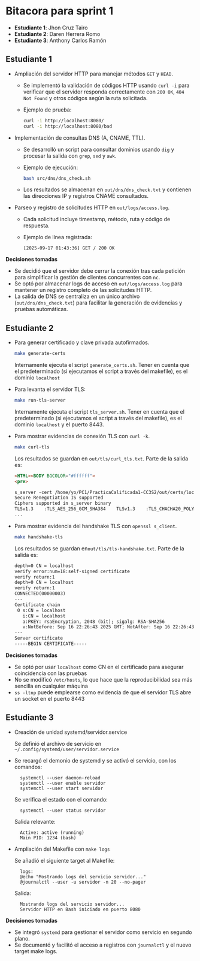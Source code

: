 # Bitacora para sprint 1

- **Estudiante 1**: Jhon Cruz Tairo
- **Estudiante 2**: Daren Herrera Romo
- **Estudiante 3**: Anthony Carlos Ramón


## Estudiante 1

- Ampliación del servidor HTTP para manejar métodos `GET` y `HEAD`.  
  - Se implementó la validación de códigos HTTP usando `curl -i` para verificar que el servidor responda correctamente con `200 OK`, `404 Not Found` y otros códigos según la ruta solicitada.  
  - Ejemplo de prueba:

    ```bash
    curl -i http://localhost:8080/
    curl -i http://localhost:8080/bad
    ```

- Implementación de consultas DNS (A, CNAME, TTL).  
  - Se desarrolló un script para consultar dominios usando `dig` y procesar la salida con `grep`, `sed` y `awk`.  
  - Ejemplo de ejecución:

    ```bash
    bash src/dns/dns_check.sh
    ```

  - Los resultados se almacenan en `out/dns/dns_check.txt` y contienen las direcciones IP y registros CNAME consultados.

- Parseo y registro de solicitudes HTTP en `out/logs/access.log`.  
  - Cada solicitud incluye timestamp, método, ruta y código de respuesta.  
  - Ejemplo de línea registrada:

    ```
    [2025-09-17 01:43:36] GET / 200 OK
    ```

**Decisiones tomadas**

- Se decidió que el servidor debe cerrar la conexión tras cada petición para simplificar la gestión de clientes concurrentes con `nc`.  
- Se optó por almacenar logs de acceso en `out/logs/access.log` para mantener un registro completo de las solicitudes HTTP.  
- La salida de DNS se centraliza en un único archivo (`out/dns/dns_check.txt`) para facilitar la generación de evidencias y pruebas automáticas.


## Estudiante 2

- Para generar  certificado y clave privada autofirmados.

	```bash
	make generate-certs
	```

	Internamente ejecuta el script `generate_certs.sh`. Tener en cuenta que el predeterminado (si ejecutamos el script a través del makefile), es el dominio `localhost`

- Para levanta el servidor TLS:

	```bash
	make run-tls-server
	```

	Internamente ejecuta el script `tls_server.sh`.  Tener en cuenta que el predeterminado (si ejecutamos el script a través del makefile), es el dominio `localhost` y el puerto 8443.

- Para mostrar evidencias de conexión TLS con `curl -k`.

	```bash
	make curl-tls
	```

	Los resultados se guardan en `out/tls/curl_tls.txt`. Parte de la salida es:

	```html
	<HTML><BODY BGCOLOR="#ffffff">
	<pre>
	
	s_server -cert /home/yo/PC1/PracticaCalificada1-CC3S2/out/certs/localhost.crt -key /home/yo/PC1/PracticaCalificada1-CC3S2/out/certs/localhost.key -accept 8443 -www 
	Secure Renegotiation IS supported
	Ciphers supported in s_server binary
	TLSv1.3    :TLS_AES_256_GCM_SHA384    TLSv1.3    :TLS_CHACHA20_POLY1305_SHA256 
	...  
	```

- Para mostrar evidencia del handshake TLS con `openssl s_client`.
        
	```bash
	make handshake-tls
	```

	Los resultados se guardan en`out/tls/tls-handshake.txt`. Parte de la salida es:

	```txt
	depth=0 CN = localhost
	verify error:num=18:self-signed certificate
	verify return:1
	depth=0 CN = localhost
	verify return:1
	CONNECTED(00000003)
	---
	Certificate chain
	 0 s:CN = localhost
	   i:CN = localhost
	   a:PKEY: rsaEncryption, 2048 (bit); sigalg: RSA-SHA256
	   v:NotBefore: Sep 16 22:26:43 2025 GMT; NotAfter: Sep 16 22:26:43 2026 GMT
	---
	Server certificate
	-----BEGIN CERTIFICATE-----
	```

**Decisiones tomadas**

- Se optó por usar `localhost` como CN en el certificado para asegurar coincidencia con las pruebas
- No se modificó `/etc/hosts`, lo que hace que la reproducibilidad sea más sencilla en cualquier máquina
- `ss -ltnp` puede emplearse como evidencia de que el servidor TLS abre un socket en el puerto 8443

## Estudiante 3

- Creación de unidad systemd/servidor.service

  Se definió el archivo de servicio en `~/.config/systemd/user/servidor.service`

- Se recargó el demonio de systemd y se activó el servicio, con los comandos:

  ```
	systemctl --user daemon-reload
    systemctl --user enable servidor
    systemctl --user start servidor
  ```
  Se verifica el estado con el comando:
   
  ```
	systemctl --user status servidor
  ```
  Salida relevante:
  ```
	Active: active (running)
    Main PID: 1234 (bash)
  ```

- Ampliación del Makefile con `make logs`

  Se añadió el siguiente target al Makefile:

  ```
	logs:
	@echo "Mostrando logs del servicio servidor..."
	@journalctl --user -u servidor -n 20 --no-pager
  ```

  Salida:
  ```
	Mostrando logs del servicio servidor...
    Servidor HTTP en Bash iniciado en puerto 8080
  ```

**Decisiones tomadas**

- Se integró `systemd` para gestionar el servidor como servicio en segundo plano.
- Se documentó y facilitó el acceso a registros con `journalctl` y el nuevo target make logs.

